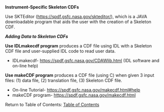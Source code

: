 **Instrument-Specific Skeleton CDFs**

Use SKTEditor (https://spdf.gsfc.nasa.gov/skteditor/), which is a JAVA downloadable program that aids the user with the creation of a Skeleton CDF.

***Adding Data to Skeleton CDFs***

**Use IDLmakecdf program**
produces a CDF file using IDL with a Skeleton CDF file and user-supplied IDL code to read user data.

- IDLmakecdf- https://spdf.gsfc.nasa.gov/CDAWlib.html (IDL software and on-line help)

**Use makeCDF program**
produces a CDF file (using C) when given 3 input files: (1) data file, (2) translation file, (3) Skeleton CDF file.
- On-line Tutorial- https://spdf.gsfc.nasa.gov/makecdf.html#help
- makeCDF program- https://spdf.gsfc.nasa.gov/makecdf.html

Return to Table of Contents: [Table of Contents](00_Table_of_Contents.md)
